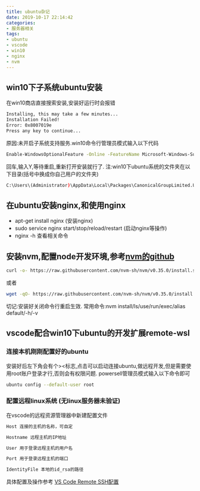 ```yaml
---
title: ubuntu杂记
date: 2019-10-17 22:14:42
categories:
- 服务器相关
tags: 
- ubuntu 
- vscode 
- win10 
- nginx 
- nvm
---
```

## win10下子系统ubuntu安装

在win10商店直接搜索安装,安装好运行时会报错

```bash
Installing, this may take a few minutes...
Installation Failed!
Error: 0x8007019e
Press any key to continue...
```

原因:未开启子系统支持服务.win10命令行管理员模式输入以下代码

```bash
Enable-WindowsOptionalFeature -Online -FeatureName Microsoft-Windows-Subsystem-Linux
```

回车,输入Y,等待重启,重新打开安装就行了.
注:win10下ubuntu系统的文件夹在以下目录(括号中换成你自己用户的文件夹)

``` bash
C:\Users\(Administrator)\AppData\Local\Packages\CanonicalGroupLimited.UbuntuonWindows_79rhkp1fndgsc\LocalState\rootfs
```

## 在ubuntu安装nginx,和使用nginx

* apt-get install nginx (安装nginx)
* sudo service nginx start/stop/reload/restart (启动nginx等操作)
* nginx -h 查看相关命令

## 安装nvm,配置node开发环境,参考[nvm的github](https://github.com/nvm-sh/nvm)

``` bash
curl -o- https://raw.githubusercontent.com/nvm-sh/nvm/v0.35.0/install.sh | bash
```

或者

``` bash
wget -qO- https://raw.githubusercontent.com/nvm-sh/nvm/v0.35.0/install.sh | bash
```

切记:安装好关闭命令行重启生效.
常用命令:nvm install/ls/use/run/exec/alias default/-h/-v

## vscode配合win10下ubuntu的开发扩展remote-wsl

### 连接本机刚刚配置好的ubuntu

安装好后左下角会有个><标志,点击可以启动连接ubuntu,做远程开发,但是需要使用root账户登录才行,否则会有权限问题. powersell管理员模式输入以下命令即可

```bash
ubuntu config --default-user root
```

### 配置远程linux系统 (无linux服务器未验证)

在vscode的远程资源管理器中新建配置文件

``` bash
Host 连接的主机的名称，可自定

Hostname 远程主机的IP地址

User 用于登录远程主机的用户名

Port 用于登录远程主机的端口

IdentityFile 本地的id_rsa的路径
```

具体配置及操作参考 [VS Code Remote SSH配置](https://zhuanlan.zhihu.com/p/68577071)



